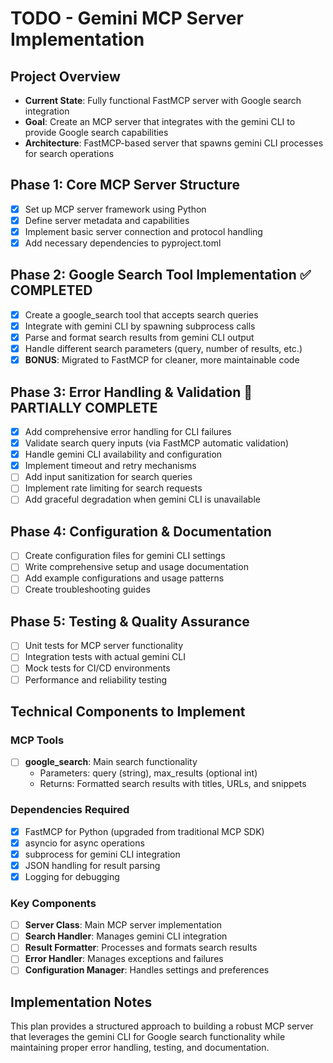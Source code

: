 # TODO - Gemini MCP Server Implementation

## Project Overview
- **Current State**: Fully functional FastMCP server with Google search integration
- **Goal**: Create an MCP server that integrates with the gemini CLI to provide Google search capabilities
- **Architecture**: FastMCP-based server that spawns gemini CLI processes for search operations

## Phase 1: Core MCP Server Structure
- [x] Set up MCP server framework using Python
- [x] Define server metadata and capabilities
- [x] Implement basic server connection and protocol handling
- [x] Add necessary dependencies to pyproject.toml

## Phase 2: Google Search Tool Implementation ✅ COMPLETED
- [x] Create a google_search tool that accepts search queries
- [x] Integrate with gemini CLI by spawning subprocess calls
- [x] Parse and format search results from gemini CLI output
- [x] Handle different search parameters (query, number of results, etc.)
- [x] **BONUS**: Migrated to FastMCP for cleaner, more maintainable code

## Phase 3: Error Handling & Validation 🔄 PARTIALLY COMPLETE
- [x] Add comprehensive error handling for CLI failures
- [x] Validate search query inputs (via FastMCP automatic validation)
- [x] Handle gemini CLI availability and configuration
- [x] Implement timeout and retry mechanisms
- [ ] Add input sanitization for search queries
- [ ] Implement rate limiting for search requests
- [ ] Add graceful degradation when gemini CLI is unavailable

## Phase 4: Configuration & Documentation
- [ ] Create configuration files for gemini CLI settings
- [ ] Write comprehensive setup and usage documentation
- [ ] Add example configurations and usage patterns
- [ ] Create troubleshooting guides

## Phase 5: Testing & Quality Assurance
- [ ] Unit tests for MCP server functionality
- [ ] Integration tests with actual gemini CLI
- [ ] Mock tests for CI/CD environments
- [ ] Performance and reliability testing

## Technical Components to Implement

### MCP Tools
- [ ] **google_search**: Main search functionality
  - Parameters: query (string), max_results (optional int)
  - Returns: Formatted search results with titles, URLs, and snippets

### Dependencies Required
- [x] FastMCP for Python (upgraded from traditional MCP SDK)
- [x] asyncio for async operations
- [x] subprocess for gemini CLI integration
- [x] JSON handling for result parsing
- [x] Logging for debugging

### Key Components
- [ ] **Server Class**: Main MCP server implementation
- [ ] **Search Handler**: Manages gemini CLI integration
- [ ] **Result Formatter**: Processes and formats search results
- [ ] **Error Handler**: Manages exceptions and failures
- [ ] **Configuration Manager**: Handles settings and preferences

## Implementation Notes
This plan provides a structured approach to building a robust MCP server that leverages the gemini CLI for Google search functionality while maintaining proper error handling, testing, and documentation.